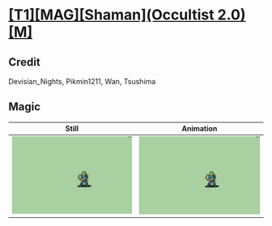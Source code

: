 # [\[T1\]\[MAG\]\[Shaman\]\(Occultist 2.0\)\[M\]](../)

## Credit

Devisian_Nights, Pikmin1211, Wan, Tsushima
	
## Magic

| Still | Animation |
| :---: | :-------: |
| ![Magic still](./Magic_000.png) | ![Magic animation](./Magic.gif) |
